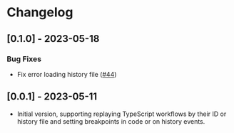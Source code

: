 # Changelog

## [0.1.0] - 2023-05-18

### Bug Fixes

- Fix error loading history file ([#44](https://github.com/temporalio/vscode-debugger-plugin/pull/44))

## [0.0.1] - 2023-05-11

- Initial version, supporting replaying TypeScript workflows by their ID or history file and setting breakpoints in code or on history events.
